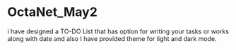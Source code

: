 # OctaNet_May2
i have designed a TO-DO List that has option for writing your tasks or works along with date and also I have provided theme for light and dark mode. 
